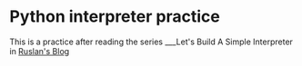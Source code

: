 # Python interpreter practice
This is a practice after reading the series ___Let's Build A Simple Interpreter in [Ruslan's Blog][1]

[1]: https://ruslanspivak.com/lsbasi-part1/
